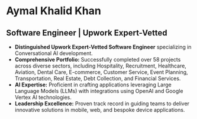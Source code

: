 # Aymal Khalid Khan

## Software Engineer | Upwork Expert-Vetted 

- **Distinguished Upwork Expert-Vetted Software Engineer** specializing in Conversational AI development.
- **Comprehensive Portfolio:** Successfully completed over 58 projects across diverse sectors, including Hospitality, Recruitment, Healthcare, Aviation, Dental Care, E-commerce, Customer Service, Event Planning, Transportation, Real Estate, Debt Collection, and Financial Services.
- **AI Expertise:** Proficient in crafting applications leveraging Large Language Models (LLMs) with integrations using OpenAI and Google Vertex AI technologies.
- **Leadership Excellence:** Proven track record in guiding teams to deliver innovative solutions in mobile, web, and bespoke device applications.

